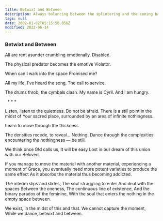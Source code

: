 ```yaml
---
title: Betwixt and Between
description: Always balancing between the splintering and the coming back together.
tags: null
date: 2002-01-02T05:15:50.856Z
modified: 2022-06-14
---
```


<div class="poem">

<h3>Betwixt and Between</h3>

All are rent asunder
crumbling emotionally,
Disabled.

The physical predator
becomes the emotive
Violator.

When can I walk
into the space
Promised me?

All my life, I’ve
heard the song,
The call to service.

The drums throb, the
cymbals clash.
My name is Cyril.
And I am hungry.

&nbsp;&nbsp;\* \* \*

Listen, listen to the quietness.
Do not be afraid. There is a
still point in the midst of
Your sacred place, surrounded
by an area of infinite
nothingness.

Learn to move through the
thickness.

The densities recede, to
reveal…
Nothing.
Dance through the
complexities
encountering the
nothingness &mdash;
be still.

We think once G!d calls us,
It will be easy
Lost in our dream of
this union with our Beloved.

If you manage to move the material with another material,
experiencing a moment of Grace,
you eventually need
more potent varieties
to produce the same effect
As it absorbs the material
thus becoming addicted.

The interim slips and slides,
The soul struggling to enter
And deal with the spaces
Between the oneness,
The continuous line of existence,
And the binary paradox of the feminine,
With the soul that enters
the nothing in the empty space
between.

We exist, in the midst of this and that.
We cannot capture the moment,
While we dance, betwixt and between.

</div>
